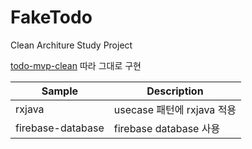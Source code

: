 
# FakeTodo
Clean Architure Study Project

[todo-mvp-clean](https://github.com/googlesamples/android-architecture/tree/todo-mvp-clean) 따라 그대로 구현

|Sample|Description|
|---|---|
|rxjava|usecase 패턴에 rxjava 적용|
|firebase-database|firebase database 사용|